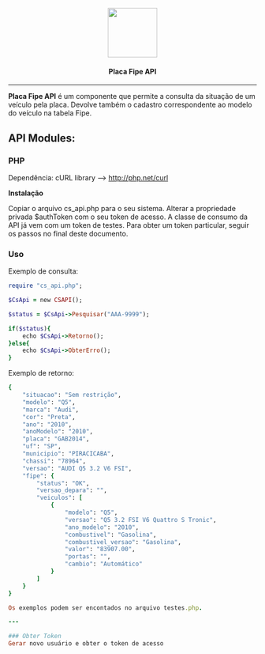 <p align="center">
  <img width="100px" src="http://www.check-storage.com/Icon_v3.png"><br/>
  <h4 align="center">Placa Fipe API</h2>
</p>

---

**Placa Fipe API** é um componente que permite a consulta da situação de um veículo pela placa. Devolve também o cadastro correspondente ao modelo do veículo na tabela Fipe.

## API Modules:

### PHP
Dependência: cURL library --> http://php.net/curl

**Instalação**

Copiar o arquivo cs_api.php para o seu sistema.
Alterar a propriedade privada $authToken com o seu token de acesso. A classe de consumo da API já vem com um token de testes. Para obter um token particular, seguir os passos no final deste documento.

### Uso

Exemplo de consulta:

```ruby
require "cs_api.php";

$CsApi = new CSAPI();

$status = $CsApi->Pesquisar("AAA-9999"); 

if($status){
    echo $CsApi->Retorno();
}else{
    echo $CsApi->ObterErro();
}
```

Exemplo de retorno:
```ruby
{
    "situacao": "Sem restrição",
    "modelo": "Q5",
    "marca": "Audi",
    "cor": "Preta",
    "ano": "2010",
    "anoModelo": "2010",
    "placa": "GAB2014",
    "uf": "SP",
    "municipio": "PIRACICABA",
    "chassi": "78964",
    "versao": "AUDI Q5 3.2 V6 FSI",
    "fipe": {
        "status": "OK",
        "versao_depara": "",
        "veiculos": [
            {
                "modelo": "Q5",
                "versao": "Q5 3.2 FSI V6 Quattro S Tronic",
                "ano_modelo": "2010",
                "combustivel": "Gasolina",
                "combustivel_versao": "Gasolina",
                "valor": "83907.00",
                "portas": "",
                "cambio": "Automático"
            }
        ]
    }
}

Os exemplos podem ser encontados no arquivo testes.php. 

---

### Obter Token
Gerar novo usuário e obter o token de acesso

